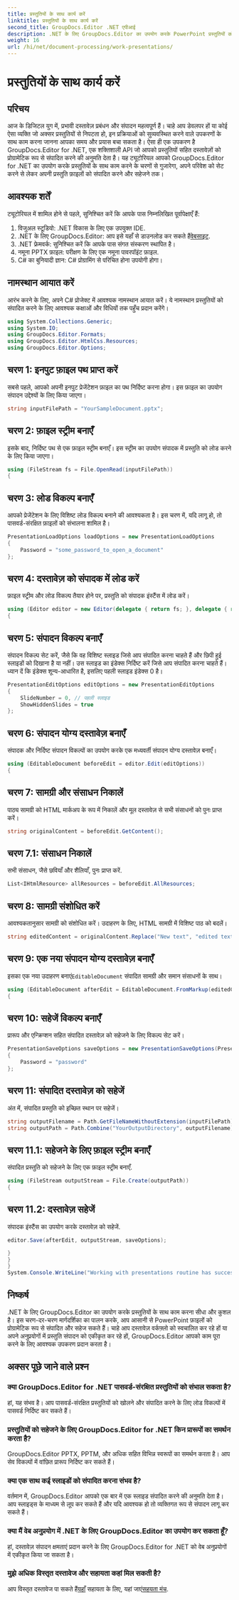 ```yaml
---
title: प्रस्तुतियों के साथ कार्य करें
linktitle: प्रस्तुतियों के साथ कार्य करें
second_title: GroupDocs.Editor .NET एपीआई
description: .NET के लिए GroupDocs.Editor का उपयोग करके PowerPoint प्रस्तुतियों को संपादित करना सीखें। अपने दस्तावेज़ संपादन प्रक्रिया को कारगर बनाने के लिए इस चरण-दर-चरण मार्गदर्शिका का पालन करें।
weight: 16
url: /hi/net/document-processing/work-presentations/
---
```


# प्रस्तुतियों के साथ कार्य करें

## परिचय
आज के डिजिटल युग में, प्रभावी दस्तावेज़ प्रबंधन और संपादन महत्वपूर्ण हैं। चाहे आप डेवलपर हों या कोई ऐसा व्यक्ति जो अक्सर प्रस्तुतियों से निपटता हो, इन प्रक्रियाओं को सुव्यवस्थित करने वाले उपकरणों के साथ काम करना जानना आपका समय और प्रयास बचा सकता है। ऐसा ही एक उपकरण है GroupDocs.Editor for .NET, एक शक्तिशाली API जो आपको प्रस्तुतियों सहित दस्तावेज़ों को प्रोग्रामेटिक रूप से संपादित करने की अनुमति देता है। यह ट्यूटोरियल आपको GroupDocs.Editor for .NET का उपयोग करके प्रस्तुतियों के साथ काम करने के चरणों से गुजारेगा, अपने परिवेश को सेट करने से लेकर अपनी प्रस्तुति फ़ाइलों को संपादित करने और सहेजने तक।
## आवश्यक शर्तें
ट्यूटोरियल में शामिल होने से पहले, सुनिश्चित करें कि आपके पास निम्नलिखित पूर्वापेक्षाएँ हैं:
1. विजुअल स्टूडियो: .NET विकास के लिए एक उपयुक्त IDE.
2.  .NET के लिए GroupDocs.Editor: आप इसे यहाँ से डाउनलोड कर सकते हैं[वेबसाइट](https://releases.groupdocs.com/editor/net/).
3. .NET फ्रेमवर्क: सुनिश्चित करें कि आपके पास संगत संस्करण स्थापित है।
4. नमूना PPTX फ़ाइल: परीक्षण के लिए एक नमूना पावरपॉइंट फ़ाइल.
5. C# का बुनियादी ज्ञान: C# प्रोग्रामिंग से परिचित होना उपयोगी होगा।
## नामस्थान आयात करें
आरंभ करने के लिए, अपने C# प्रोजेक्ट में आवश्यक नामस्थान आयात करें। ये नामस्थान प्रस्तुतियों को संपादित करने के लिए आवश्यक कक्षाओं और विधियों तक पहुँच प्रदान करेंगे।
```csharp
using System.Collections.Generic;
using System.IO;
using GroupDocs.Editor.Formats;
using GroupDocs.Editor.HtmlCss.Resources;
using GroupDocs.Editor.Options;
```
## चरण 1: इनपुट फ़ाइल पथ प्राप्त करें
सबसे पहले, आपको अपनी इनपुट प्रेजेंटेशन फ़ाइल का पथ निर्दिष्ट करना होगा। इस फ़ाइल का उपयोग संपादन उद्देश्यों के लिए किया जाएगा।
```csharp
string inputFilePath = "YourSampleDocument.pptx";
```
## चरण 2: फ़ाइल स्ट्रीम बनाएँ
इसके बाद, निर्दिष्ट पथ से एक फ़ाइल स्ट्रीम बनाएँ। इस स्ट्रीम का उपयोग संपादक में प्रस्तुति को लोड करने के लिए किया जाएगा।
```csharp
using (FileStream fs = File.OpenRead(inputFilePath))
{
```
## चरण 3: लोड विकल्प बनाएँ
आपको प्रेजेंटेशन के लिए विशिष्ट लोड विकल्प बनाने की आवश्यकता है। इस चरण में, यदि लागू हो, तो पासवर्ड-संरक्षित फ़ाइलों को संभालना शामिल है।

```csharp
PresentationLoadOptions loadOptions = new PresentationLoadOptions
{
    Password = "some_password_to_open_a_document"
};
```
## चरण 4: दस्तावेज़ को संपादक में लोड करें
फ़ाइल स्ट्रीम और लोड विकल्प तैयार होने पर, प्रस्तुति को संपादक इंस्टैंस में लोड करें।
```csharp
using (Editor editor = new Editor(delegate { return fs; }, delegate { return loadOptions; }))
{
```
## चरण 5: संपादन विकल्प बनाएँ
संपादन विकल्प सेट करें, जैसे कि वह विशिष्ट स्लाइड जिसे आप संपादित करना चाहते हैं और छिपी हुई स्लाइडों को दिखाना है या नहीं।
उस स्लाइड का इंडेक्स निर्दिष्ट करें जिसे आप संपादित करना चाहते हैं। ध्यान दें कि इंडेक्स शून्य-आधारित है, इसलिए पहली स्लाइड इंडेक्स 0 है।
```csharp
PresentationEditOptions editOptions = new PresentationEditOptions
{
    SlideNumber = 0, // पहली स्लाइड
    ShowHiddenSlides = true
};
```
## चरण 6: संपादन योग्य दस्तावेज़ बनाएँ
संपादक और निर्दिष्ट संपादन विकल्पों का उपयोग करके एक मध्यवर्ती संपादन योग्य दस्तावेज़ बनाएँ।
```csharp
using (EditableDocument beforeEdit = editor.Edit(editOptions))
{
```
## चरण 7: सामग्री और संसाधन निकालें
पाठ्य सामग्री को HTML मार्कअप के रूप में निकालें और मूल दस्तावेज़ से सभी संसाधनों को पुनः प्राप्त करें।
```csharp
string originalContent = beforeEdit.GetContent();
```
## चरण 7.1: संसाधन निकालें
सभी संसाधन, जैसे छवियाँ और शैलियाँ, पुनः प्राप्त करें.
```csharp
List<IHtmlResource> allResources = beforeEdit.AllResources;
```
## चरण 8: सामग्री संशोधित करें
आवश्यकतानुसार सामग्री को संशोधित करें। उदाहरण के लिए, HTML सामग्री में विशिष्ट पाठ को बदलें।
```csharp
string editedContent = originalContent.Replace("New text", "edited text");
```
## चरण 9: एक नया संपादन योग्य दस्तावेज़ बनाएँ
 इसका एक नया उदाहरण बनाएं`EditableDocument` संपादित सामग्री और समान संसाधनों के साथ।
```csharp
using (EditableDocument afterEdit = EditableDocument.FromMarkup(editedContent, allResources))
{
```
## चरण 10: सहेजें विकल्प बनाएँ
प्रारूप और एन्क्रिप्शन सहित संपादित दस्तावेज़ को सहेजने के लिए विकल्प सेट करें।
```csharp
PresentationSaveOptions saveOptions = new PresentationSaveOptions(PresentationFormats.Pptm)
{
    Password = "password"
};
```
## चरण 11: संपादित दस्तावेज़ को सहेजें
अंत में, संपादित प्रस्तुति को इच्छित स्थान पर सहेजें।

```csharp
string outputFilename = Path.GetFileNameWithoutExtension(inputFilePath) + "." + saveOptions.OutputFormat.Extension;
string outputPath = Path.Combine("YourOutputDirectory", outputFilename);
```
## चरण 11.1: सहेजने के लिए फ़ाइल स्ट्रीम बनाएँ
संपादित प्रस्तुति को सहेजने के लिए एक फ़ाइल स्ट्रीम बनाएँ.
```csharp
using (FileStream outputStream = File.Create(outputPath))
{
```
## चरण 11.2: दस्तावेज़ सहेजें
संपादक इंस्टैंस का उपयोग करके दस्तावेज़ को सहेजें.
```csharp
editor.Save(afterEdit, outputStream, saveOptions);
```
```csharp
}
}
}
System.Console.WriteLine("Working with presentations routine has successfully finished");
```
## निष्कर्ष
.NET के लिए GroupDocs.Editor का उपयोग करके प्रस्तुतियों के साथ काम करना सीधा और कुशल है। इस चरण-दर-चरण मार्गदर्शिका का पालन करके, आप आसानी से PowerPoint फ़ाइलों को प्रोग्रामेटिक रूप से संपादित और सहेज सकते हैं। चाहे आप दस्तावेज़ वर्कफ़्लो को स्वचालित कर रहे हों या अपने अनुप्रयोगों में प्रस्तुति संपादन को एकीकृत कर रहे हों, GroupDocs.Editor आपको काम पूरा करने के लिए आवश्यक उपकरण प्रदान करता है।
## अक्सर पूछे जाने वाले प्रश्न
### क्या GroupDocs.Editor for .NET पासवर्ड-संरक्षित प्रस्तुतियों को संभाल सकता है?
हां, यह संभव है। आप पासवर्ड-संरक्षित प्रस्तुतियों को खोलने और संपादित करने के लिए लोड विकल्पों में पासवर्ड निर्दिष्ट कर सकते हैं।
### प्रस्तुतियों को सहेजने के लिए GroupDocs.Editor for .NET किन प्रारूपों का समर्थन करता है?
GroupDocs.Editor PPTX, PPTM, और अधिक सहित विभिन्न स्वरूपों का समर्थन करता है। आप सेव विकल्पों में वांछित प्रारूप निर्दिष्ट कर सकते हैं।
### क्या एक साथ कई स्लाइडों को संपादित करना संभव है?
वर्तमान में, GroupDocs.Editor आपको एक बार में एक स्लाइड संपादित करने की अनुमति देता है। आप स्लाइड्स के माध्यम से लूप कर सकते हैं और यदि आवश्यक हो तो व्यक्तिगत रूप से संपादन लागू कर सकते हैं।
### क्या मैं वेब अनुप्रयोग में .NET के लिए GroupDocs.Editor का उपयोग कर सकता हूँ?
हां, दस्तावेज़ संपादन क्षमताएं प्रदान करने के लिए GroupDocs.Editor for .NET को वेब अनुप्रयोगों में एकीकृत किया जा सकता है।
### मुझे अधिक विस्तृत दस्तावेज और सहायता कहां मिल सकती है?
 आप विस्तृत दस्तावेज पा सकते हैं[यहाँ](https://tutorials.groupdocs.com/editor/net/) सहायता के लिए, यहां जाएं[सहयता मंच](https://forum.groupdocs.com/c/editor/20).